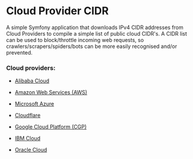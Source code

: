 # Cloud Provider CIDR

A simple Symfony application that downloads IPv4 CIDR addresses from Cloud Providers to compile a simple list of public cloud CIDR's.
A CIDR list can be used to block/throttle incoming web requests, so crawlers/scrapers/spiders/bots can be more easily recognised and/or prevented.

### Cloud providers:

- [Alibaba Cloud](./data/alibaba.txt)

- [Amazon Web Services (AWS)](./data/aws.txt)

- [Microsoft Azure](./data/azure.txt)

- [Cloudflare](./data/cloudflare.txt)

- [Google Cloud Platform (CGP)](./data/gcp.txt)

- [IBM Cloud](./data/ibm.txt)

- [Oracle Cloud](./data/oracle.txt)